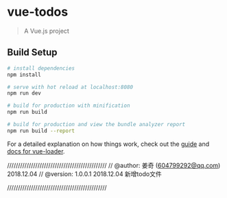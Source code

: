 # vue-todos

> A Vue.js project

## Build Setup

``` bash
# install dependencies
npm install

# serve with hot reload at localhost:8080
npm run dev

# build for production with minification
npm run build

# build for production and view the bundle analyzer report
npm run build --report
```

For a detailed explanation on how things work, check out the [guide](http://vuejs-templates.github.io/webpack/) and [docs for vue-loader](http://vuejs.github.io/vue-loader).


//////////////////////////////////////////////
//	@author: 姜奇 (604799292@qq.com) 2018.12.04
//	@version: 1.0.0.1  2018.12.04   新增todo文件

//////////////////////////////////////////////